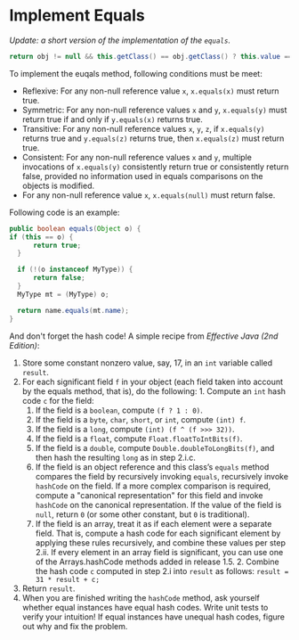 # Implement Equals

_Update: a short version of the implementation of the `equals`._

  ```java
return obj != null && this.getClass() == obj.getClass() ? this.value == ((MyType) obj).value : false;
  ```

To implement the euqals method, following conditions must be meet:

  * Reflexive: For any non-null reference value `x`, `x.equals(x)` must return true.
  * Symmetric: For any non-null reference values `x` and `y`, `x.equals(y)` must return true if and only if `y.equals(x)` returns true.
  * Transitive: For any non-null reference values `x`, `y`, `z`, if `x.equals(y)` returns true and `y.equals(z)` returns true, then `x.equals(z)` must return true.
  * Consistent: For any non-null reference values `x` and `y`, multiple invocations of `x.equals(y)` consistently return true or consistently return false, provided no information used in equals comparisons on the objects is modified.
  * For any non-null reference value `x`, `x.equals(null)` must return false.

Following code is an example:

  ```java
public boolean equals(Object o) {
  if (this == o) {
		return true;
	}

	if (!(o instanceof MyType)) {
		return false;
	}
	MyType mt = (MyType) o;

	return name.equals(mt.name);
}
  ```

And don't forget the hash code! A simple recipe from _Effective Java (2nd Edition)_:

  1. Store some constant nonzero value, say, 17, in an `int` variable called `result`.
  2. For each significant field `f` in your object (each field taken into account by the equals method, that is), do the following:
    1. Compute an `int` hash code `c` for the field:
      1. If the field is a `boolean`, compute `(f ? 1 : 0)`.
      2. If the field is a `byte`, `char`, `short`, or `int`, compute `(int) f`.
      3. If the field is a `long`, compute `(int) (f ^ (f >>> 32))`.
      4. If the field is a `float`, compute `Float.floatToIntBits(f)`.
      5. If the field is a `double`, compute `Double.doubleToLongBits(f)`, and then hash the resulting `long` as in step 2.i.c.
      6. If the field is an object reference and this class’s `equals` method compares the field by recursively invoking `equals`, recursively invoke `hashCode` on the field. If a more complex comparison is required, compute a "canonical representation" for this field and invoke `hashCode` on the canonical representation. If the value of the field is `null`, return `0` (or some other constant, but `0` is traditional).
      7. If the field is an array, treat it as if each element were a separate field. That is, compute a hash code for each significant element by applying these rules recursively, and combine these values per step 2.ii. If every element in an array field is significant, you can use one of the Arrays.hashCode methods added in release 1.5.
    2. Combine the hash code `c` computed in step 2.i into `result` as follows: `result = 31 * result + c;`
  3. Return `result`.
  4. When you are finished writing the `hashCode` method, ask yourself whether equal instances have equal hash codes. Write unit tests to verify your intuition! If equal instances have unequal hash codes, figure out why and fix the problem.
